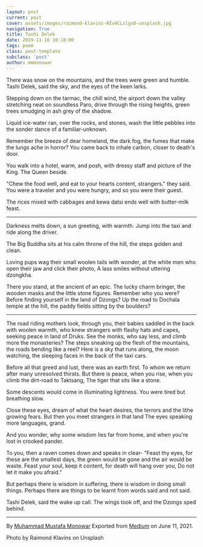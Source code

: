 ```yaml
---
layout: post
current: post
cover: assets/images/raimond-klavins-RIv4CLslgx0-unsplash.jpg
navigation: True
title: Tashi Delek 
date: 2019-11-16 10:18:00
tags: poem
class: post-template
subclass: 'post'
author: mmmonowar
---
```


There was snow on the mountains, and the trees were green and humble.
Tashi Delek, said the sky, and the eyes of the keen larks.

Stepping down on the tarmac, the chill wind, the airport down the valley
stretching neat on soundless Paro,
drive through the rising heights, green trees smudging in ash grey of
the shadow.

Liquid ice-water ran, over the rocks, and stones,
wash the little pebbles into the sonder dance of a familiar-unknown.

Remember the breeze of dear homeland, the dark fog, the fumes that make
the lungs ache in horror?
You came back to inhale carbon, closer to death's door.

You walk into a hotel, warm, and posh, with dressy staff and picture of
the King. The Queen beside.

"Chew the food well, and eat to your hearts content, strangers." they
said.
You were a traveler and you were hungry, and so you were their guest.

The rices mixed with cabbages and kewa datsi ends well with butter-milk
feast.

---

Darkness melts down, a sun greeting, with warmth.
Jump into the taxi and ride along the driver.

The Big Buddha sits at his calm
throne of the hill, the steps golden
and clean.

Loving pups wag their small woolen tails with wonder,
at the white men who open their jaw and click their photo,
A lass smiles without uttering dzongkha.

There you stand, at the ancient of an epic.
The lucky charm bringer, the wooden masks and the little stone figures.
Remember who you were? Before finding yourself in the land of Dzongs?
Up the road to Dochala temple at the hill, the paddy fields sitting by
the boulders?

---

The road riding mothers look, through you, their babies saddled in the
back with woolen warmth,
who knew strangers with flashy hats and capes, seeking peace in land of
Druks.
See the monks, who say less, and climb more the monasteries?
The steps sneaking up the flesh of the mountains, the roads bending like
a reel?
Here is a sky that runs along, the moon watching, the sleeping faces in
the back of the taxi cars.

Before all that greed and lust, there was an earth first.
To whom we return after many unresolved thirsts.
But there is peace, when you rise, when you climb the dirt-road to
Taktsang,
The tiger that sits like a stone.

Some descents would come in illuminating lightness.
You were tired but breathing slow.

Close these eyes, dream of what the heart desires,
the terrors and the lithe growing fears.
But then you meet strangers in that land
The eyes speaking more languages, grand.

And you wonder, why some wisdom lies far from home,
and when you're lost in crooked pander.

To you, then a raven comes down and speaks in clear-
"Feast thy eyes, for these are the smallest days,
the green would be gone and the air would be waste.
Feast your soul, keep it content,
for death will hang over you,
Do not let it make you afraid."

But perhaps there is wisdom in suffering, there is wisdom in doing small
things.
Perhaps there are things to be learnt from words said and not said.

Tashi Delek, said the wake up call.
The wings took off, and the Dzongs sped behind.

---

By [Muhammad Mustafa Monowar](https://medium.com/@mmmonowar)
Exported from [Medium](https://medium.com) on June 11, 2021.

Photo by Raimond Klavins on Unsplash